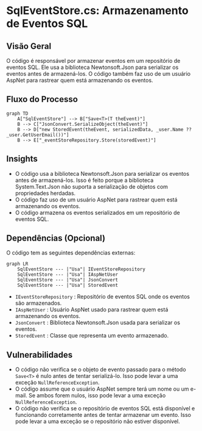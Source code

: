 # SqlEventStore.cs: Armazenamento de Eventos SQL

## Visão Geral
O código é responsável por armazenar eventos em um repositório de eventos SQL. Ele usa a biblioteca Newtonsoft.Json para serializar os eventos antes de armazená-los. O código também faz uso de um usuário AspNet para rastrear quem está armazenando os eventos.

## Fluxo do Processo
```mermaid
graph TD
    A["SqlEventStore"] --> B["Save<T>(T theEvent)"]
    B --> C["JsonConvert.SerializeObject(theEvent)"]
    B --> D["new StoredEvent(theEvent, serializedData, _user.Name ?? _user.GetUserEmail())"]
    B --> E["_eventStoreRepository.Store(storedEvent)"]
```

## Insights
- O código usa a biblioteca Newtonsoft.Json para serializar os eventos antes de armazená-los. Isso é feito porque a biblioteca System.Text.Json não suporta a serialização de objetos com propriedades herdadas.
- O código faz uso de um usuário AspNet para rastrear quem está armazenando os eventos.
- O código armazena os eventos serializados em um repositório de eventos SQL.

## Dependências (Opcional)
O código tem as seguintes dependências externas:

```mermaid
graph LR
    SqlEventStore --- |"Usa"| IEventStoreRepository
    SqlEventStore --- |"Usa"| IAspNetUser
    SqlEventStore --- |"Usa"| JsonConvert
    SqlEventStore --- |"Usa"| StoredEvent
```

- `IEventStoreRepository` : Repositório de eventos SQL onde os eventos são armazenados.
- `IAspNetUser` : Usuário AspNet usado para rastrear quem está armazenando os eventos.
- `JsonConvert` : Biblioteca Newtonsoft.Json usada para serializar os eventos.
- `StoredEvent` : Classe que representa um evento armazenado.

## Vulnerabilidades
- O código não verifica se o objeto de evento passado para o método `Save<T>` é nulo antes de tentar serializá-lo. Isso pode levar a uma exceção `NullReferenceException`.
- O código assume que o usuário AspNet sempre terá um nome ou um e-mail. Se ambos forem nulos, isso pode levar a uma exceção `NullReferenceException`.
- O código não verifica se o repositório de eventos SQL está disponível e funcionando corretamente antes de tentar armazenar um evento. Isso pode levar a uma exceção se o repositório não estiver disponível.